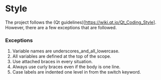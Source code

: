 # Style
The project follows the (Qt guidelines)[https://wiki.qt.io/Qt_Coding_Style]. However, there are a few
exceptions that are followed.

### Exceptions
1. Variable names are underscores_and_all_lowercase.
2. All variables are defined at the top of the scope.
3. Use attached braces in every situation.
4. Always use curly braces even if the body is one line.
5. Case labels are indented one level in from the switch keyword.
